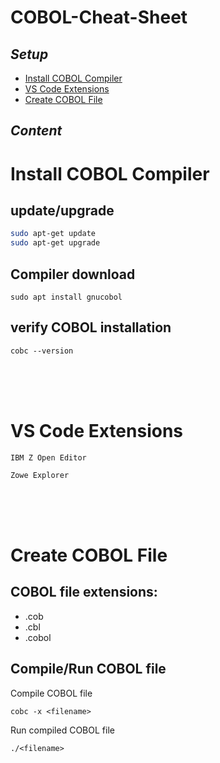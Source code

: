 # COBOL-Cheat-Sheet

***Setup***
---
- [Install COBOL Compiler](#install-cobol-compiler)
- [VS Code Extensions](#vs-code-extensions)
- [Create COBOL File](#create-cobol-file)

***Content***
---


# Install COBOL Compiler

## update/upgrade
```bash
sudo apt-get update
sudo apt-get upgrade
```
## Compiler download

```
sudo apt install gnucobol
```

## verify COBOL installation

```
cobc --version
```
<br>
<br>
<br>

# VS Code Extensions

```
IBM Z Open Editor
```

```
Zowe Explorer
```
<br>
<br>
<br>

# Create COBOL File

## COBOL file extensions: 

- .cob
- .cbl
- .cobol

## Compile/Run COBOL file

Compile COBOL file

```
cobc -x <filename>
```

Run compiled COBOL file

```
./<filename>
```

